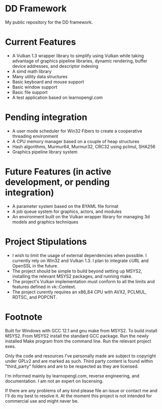 # DD Framework
My public repository for the DD framework.

# Current Features
* A Vulkan 1.3 wrapper library to simplify using Vulkan while taking advantage of graphics pipeline libraries, dynamic rendering, buffer device addresses, and descriptor indexing
* A simd math library
* Many utility data structures
* Basic keyboard and mouse support
* Basic window support
* Basic file support
* A test application based on learnopengl.com

# Pending integration
* A user mode scheduler for Win32 Fibers to create a cooperative threading environment
* A CPU memory manager based on a couple of heap structures
* Hash algorithms, Murmur64, Murmur32, CRC32 using pclmul, SHA256
* Graphics pipeline library system

# Future Features (in active development, or pending integration)
* A parameter system based on the BYAML file format
* A job queue system for graphics, actors, and modules
* An environment built on the Vulkan wrapper library for managing 3d models and graphics techniques

# Project Stipulations
* I wish to limit the usage of external dependencies when possible. I currently rely on Win32 and Vulkan 1.3. I plan to integrate cURL and OpenSSL in the future.
* The project should be simple to build beyond setting up MSYS2, installing the relevant MSYS2 packages, and running make.
* The project's Vulkan implementation must conform to all the limits and features defined in vk::Context.
* The project curently requires an x86_64 CPU with AVX2, PCLMUL, RDTSC, and POPCNT.

# Footnote
Built for Windows with GCC 12.1 and gnu make from MSYS2. To build install MSYS2. From MSYS2 install the standard GCC package. Run the newly installed Make program from the command line. Run the relevant project exes.

Only the code and resources I've personally made are subject to copyright under GPLv2 and are marked as such. Third party content is found within "third_party" folders and are to be respected as they are licensed.

I'm informed mainly by learnopengl.com, reverse engineering, and documentation. I am not an expert on liscensing.

If there are any problems of any kind please file an issue or contact me and I'll do my best to resolve it. At the moment this project is not intended for commercial use and might never be.
